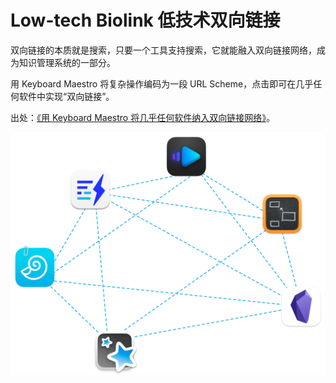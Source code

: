 # Low-tech Biolink 低技术双向链接

双向链接的本质就是搜索，只要一个工具支持搜索，它就能融入双向链接网络，成为知识管理系统的一部分。

用 Keyboard Maestro 将复杂操作编码为一段 URL Scheme，点击即可在几乎任何软件中实现“双向链接”。

出处：[《用 Keyboard Maestro 将几乎任何软件纳入双向链接网络》](https://utgd.net/article/20129/)。

![title](img.png)